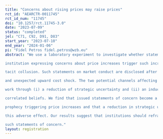 ```yaml
---
title: "Concerns about rising prices may raise prices"
rct_id: "AEARCTR-0011745"
rct_id_num: "11745"
doi: "10.1257/rct.11745-3.0"
date: "2023-07-09"
status: "completed"
jel: "C71, C92, D91, D83"
start_year: "2023-07-10"
end_year: "2024-01-06"
pi: "Fidel Petros fidel.petros@wzb.eu"
abstract: "We use a laboratory experiment to investigate whether statements from a governmental
institution expressing concerns about price increases trigger such increases by facilitating
tacit collusion. Such statements on market conduct are disclosed after an exogenous
and unexpected upward cost shock. The two potential channels affecting tacit collusion
work through (i) a reduction of strategic uncertainty and (ii) an inducement of
correlated beliefs. We find that issued statements of concern become a self-fulfilling
prophecy triggering price increases and that a reduction in strategic uncertainty drives
this adverse effect. Our results suggest that institutions should refrain from publishing
such statements of concern."
layout: registration
---
```


